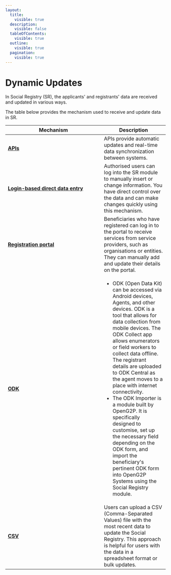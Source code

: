```yaml
---
layout:
  title:
    visible: true
  description:
    visible: false
  tableOfContents:
    visible: true
  outline:
    visible: true
  pagination:
    visible: true
---
```


# Dynamic Updates

In Social Registry (SR), the applicants' and registrants' data are received and updated in various ways.&#x20;

The table below provides the mechanism used to receive and update data in SR.

<table><thead><tr><th width="286">Mechanism</th><th>Description</th></tr></thead><tbody><tr><td><a href="../developer-zone/api/"><strong>APIs</strong></a></td><td>APIs provide automatic updates and real-time data synchronization between systems.</td></tr><tr><td><a href="individuals-and-groups/user-guides/"><strong>Login-based direct data entry</strong></a></td><td>Authorised users can log into the SR module to manually insert or change information. You have direct control over the data and can make changes quickly using this mechanism.</td></tr><tr><td><a href="registration-portal/"><strong>Registration portal</strong></a></td><td>Beneficiaries who have registered can log in to the portal to receive services from service providers, such as organisations or entities. They can manually add and update their details on the portal. </td></tr><tr><td><a href="../../utilities-and-tools/odk-collection-app.md"><strong>ODK</strong></a></td><td><ul><li>ODK (Open Data Kit) can be accessed via Android devices, Agents, and other devices. ODK is a tool that allows for data collection from mobile devices. The ODK Collect app allows enumerators or field workers to collect data offline. The registrant details are uploaded to ODK Central as the agent moves to a place with internet connectivity.</li><li>The ODK Importer is a module built by OpenG2P. It is specifically designed to customise, set up the necessary field depending on the ODK form, and import the beneficiary's pertinent ODK form into OpenG2P Systems using the Social Registry module.</li></ul></td></tr><tr><td><a href="individuals-and-groups/user-guides/import-csv-file-to-social-registry.md"><strong>CSV</strong></a></td><td>Users can upload a CSV (Comma-Separated Values) file with the most recent data to update the Social Registry. This approach is helpful for users with the data in a spreadsheet format or bulk updates.</td></tr></tbody></table>
